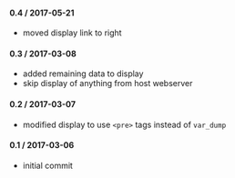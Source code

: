 #### 0.4 / 2017-05-21
* moved display link to right

#### 0.3 / 2017-03-08
* added remaining data to display
* skip display of anything from host webserver

#### 0.2 / 2017-03-07
* modified display to use `<pre>` tags instead of `var_dump`

#### 0.1 / 2017-03-06
* initial commit
